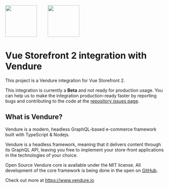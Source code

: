 <img src="/vsf.svg" height="100px" />
<img src="https://www.vendure.io/logo.png" height="100px" style="margin-left: 30px;">

# Vue Storefront 2 integration with Vendure

This project is a Vendure integration for Vue Storefront 2.

This integration is currently a **Beta** and not ready for production usage. You can help us to make the integration production-ready faster by reporting bugs and contributing to the code at the [repository issues page](https://github.com/vuestorefront/vendure/issues).

## What is Vendure?

Vendure is a modern, headless GraphQL-based e-commerce framework built with TypeScript & Nodejs.

Vendure is a headless framework, meaning that it delivers content through its GraphQL API, leaving you free to implement your store-front applications in the technologies of your choice.

Open Source
Vendure core is available under the MIT license. All development of the core framework is being done in the open on [GitHub](https://github.com/vendure-ecommerce/vendure).

Check out more at <https://www.vendure.io>
